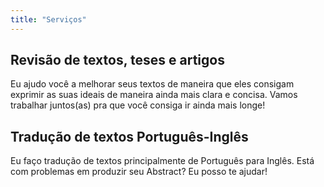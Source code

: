 ```yaml
---
title: "Serviços"
---
```


## Revisão de textos, teses e artigos

Eu ajudo você a melhorar seus textos de maneira que eles consigam exprimir as suas ideais de maneira ainda mais clara e concisa. Vamos trabalhar juntos(as) pra que você consiga ir ainda mais longe!

## Tradução de textos Português-Inglês

Eu faço tradução de textos principalmente de Português para Inglês. Está com problemas em produzir seu Abstract? Eu posso te ajudar!


